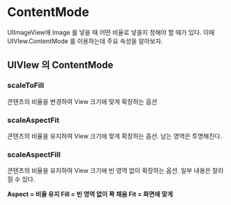 # ContentMode
UIImageView에 Image 를 넣을 때 어떤 비율로 넣을지 정해야 할 때가 있다.
이때 UIVIew.ContentMode 를 이용하는데 주요 속성을 알아보자.

## UIVIew 의 ContentMode

### scaleToFill
콘텐츠의 비율을 변경하여 View 크기에 맞게 확장하는 옵션

### scaleAspectFit
콘텐츠의 비율을 유지하여 View 크기에 맞게 확장하는 옵션. 남는 영역은 투명해진다.

### scaleAspectFill
콘텐츠의 비율을 유지하여 View 크기에 빈 영역 없이 확장하는 옵션. 일부 내용은 잘라질 수 있다.

<b>Aspect = 비율 유지
Fill = 빈 영역 없이 꽉 채움
Fit = 화면에 맞게</b>